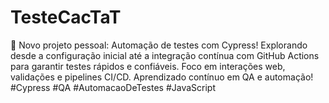 # TesteCacTaT
🚀 Novo projeto pessoal: Automação de testes com Cypress! Explorando desde a configuração inicial até a integração contínua com GitHub Actions para garantir testes rápidos e confiáveis. Foco em interações web, validações e pipelines CI/CD. Aprendizado contínuo em QA e automação! #Cypress #QA #AutomacaoDeTestes #JavaScript
